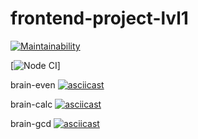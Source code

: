 # frontend-project-lvl1
[![Maintainability](https://api.codeclimate.com/v1/badges/a99a88d28ad37a79dbf6/maintainability)](https://codeclimate.com/github/codeclimate/codeclimate/maintainability)

[![Node CI](https://github.com/rinamint/frontend-project-lvl1/workflows/Node.js%20CI/badge.svg)]

brain-even
[![asciicast](https://asciinema.org/a/c8h9SUhng1g1aow03L3iXf2iy.svg)](https://asciinema.org/a/c8h9SUhng1g1aow03L3iXf2iy)

brain-calc
[![asciicast](https://asciinema.org/a/WT65A8CRE3XbAIx9yPc12oukR.svg)](https://asciinema.org/a/WT65A8CRE3XbAIx9yPc12oukR)

brain-gcd
[![asciicast](https://asciinema.org/a/UPdde2iXyOGqby2uv0BBi7nC1.svg)](https://asciinema.org/a/UPdde2iXyOGqby2uv0BBi7nC1)